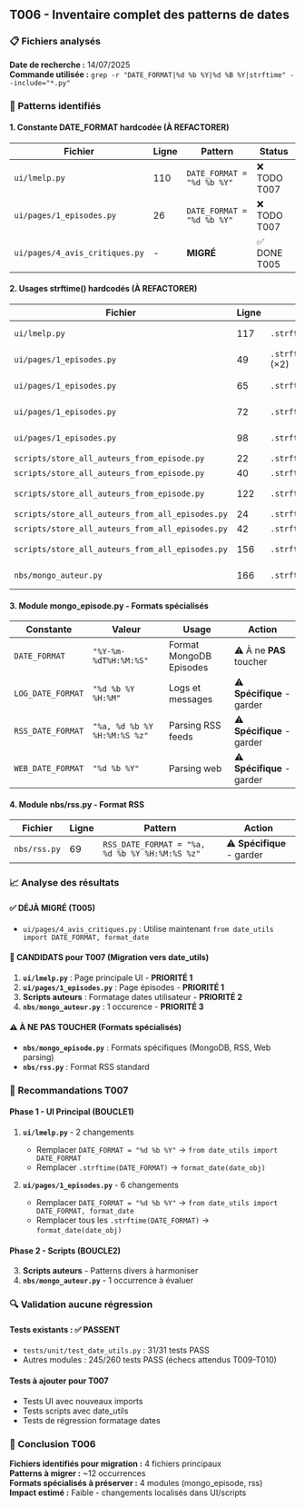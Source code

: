 ## T006 - Inventaire complet des patterns de dates

### 📋 Fichiers analysés

**Date de recherche :** 14/07/2025  
**Commande utilisée :** `grep -r "DATE_FORMAT|%d %b %Y|%d %B %Y|strftime" --include="*.py"`

### 🎯 Patterns identifiés

#### 1. **Constante DATE_FORMAT hardcodée (À REFACTORER)**

| Fichier | Ligne | Pattern | Status |
|---------|-------|---------|---------|
| `ui/lmelp.py` | 110 | `DATE_FORMAT = "%d %b %Y"` | ❌ TODO T007 |
| `ui/pages/1_episodes.py` | 26 | `DATE_FORMAT = "%d %b %Y"` | ❌ TODO T007 |
| `ui/pages/4_avis_critiques.py` | - | **MIGRÉ** | ✅ DONE T005 |

#### 2. **Usages strftime() hardcodés (À REFACTORER)**

| Fichier | Ligne | Pattern | Contexte |
|---------|-------|---------|----------|
| `ui/lmelp.py` | 117 | `.strftime(DATE_FORMAT)` | UI principale |
| `ui/pages/1_episodes.py` | 49 | `.strftime(DATE_FORMAT)` (×2) | Plage dates |
| `ui/pages/1_episodes.py` | 65 | `.strftime(DATE_FORMAT)` | Apply sur DataFrame |
| `ui/pages/1_episodes.py` | 72 | `.strftime(DATE_FORMAT)` | Apply sur DataFrame |
| `ui/pages/1_episodes.py` | 98 | `.strftime(DATE_FORMAT)` | Apply sur DataFrame |
| `scripts/store_all_auteurs_from_episode.py` | 22 | `.strftime('%d %b %Y')` | Titre table |
| `scripts/store_all_auteurs_from_episode.py` | 40 | `.strftime("%d %b %Y")` | Description |
| `scripts/store_all_auteurs_from_episode.py` | 122 | `.strftime('%d/%m/%Y')` | Message erreur |
| `scripts/store_all_auteurs_from_all_episodes.py` | 24 | `.strftime('%d %b %Y')` | Titre table |
| `scripts/store_all_auteurs_from_all_episodes.py` | 42 | `.strftime("%d %b %Y")` | Description |
| `scripts/store_all_auteurs_from_all_episodes.py` | 156 | `.strftime("%d/%m/%Y")` | Fichier sortie |
| `nbs/mongo_auteur.py` | 166 | `.strftime("%Y/%m/%d")` | Format date |

#### 3. **Module mongo_episode.py - Formats spécialisés**

| Constante | Valeur | Usage | Action |
|-----------|--------|-------|--------|
| `DATE_FORMAT` | `"%Y-%m-%dT%H:%M:%S"` | Format MongoDB Episodes | ⚠️ À ne **PAS** toucher |
| `LOG_DATE_FORMAT` | `"%d %b %Y %H:%M"` | Logs et messages | ⚠️ **Spécifique** - garder |
| `RSS_DATE_FORMAT` | `"%a, %d %b %Y %H:%M:%S %z"` | Parsing RSS feeds | ⚠️ **Spécifique** - garder |
| `WEB_DATE_FORMAT` | `"%d %b %Y"` | Parsing web | ⚠️ **Spécifique** - garder |

#### 4. **Module nbs/rss.py - Format RSS**

| Fichier | Ligne | Pattern | Action |
|---------|-------|---------|---------|
| `nbs/rss.py` | 69 | `RSS_DATE_FORMAT = "%a, %d %b %Y %H:%M:%S %z"` | ⚠️ **Spécifique** - garder |

### 📈 Analyse des résultats

#### ✅ **DÉJÀ MIGRÉ** (T005)
- `ui/pages/4_avis_critiques.py` : Utilise maintenant `from date_utils import DATE_FORMAT, format_date`

#### 🎯 **CANDIDATS pour T007** (Migration vers date_utils)
1. **`ui/lmelp.py`** : Page principale UI - **PRIORITÉ 1**
2. **`ui/pages/1_episodes.py`** : Page épisodes - **PRIORITÉ 1** 
3. **Scripts auteurs** : Formatage dates utilisateur - **PRIORITÉ 2**
4. **`nbs/mongo_auteur.py`** : 1 occurence - **PRIORITÉ 3**

#### ⚠️ **À NE PAS TOUCHER** (Formats spécialisés)
- **`nbs/mongo_episode.py`** : Formats spécifiques (MongoDB, RSS, Web parsing)
- **`nbs/rss.py`** : Format RSS standard

### 🚀 Recommandations T007

#### Phase 1 - UI Principal (BOUCLE1)
1. **`ui/lmelp.py`** - 2 changements
   - Remplacer `DATE_FORMAT = "%d %b %Y"` → `from date_utils import DATE_FORMAT`
   - Remplacer `.strftime(DATE_FORMAT)` → `format_date(date_obj)`

2. **`ui/pages/1_episodes.py`** - 6 changements
   - Remplacer `DATE_FORMAT = "%d %b %Y"` → `from date_utils import DATE_FORMAT, format_date`
   - Remplacer tous les `.strftime(DATE_FORMAT)` → `format_date(date_obj)`

#### Phase 2 - Scripts (BOUCLE2)  
3. **Scripts auteurs** - Patterns divers à harmoniser
4. **`nbs/mongo_auteur.py`** - 1 occurrence à évaluer

### 🔍 Validation aucune régression

#### Tests existants : ✅ PASSENT
- `tests/unit/test_date_utils.py` : 31/31 tests PASS
- Autres modules : 245/260 tests PASS (échecs attendus T009-T010)

#### Tests à ajouter pour T007
- Tests UI avec nouveaux imports
- Tests scripts avec date_utils
- Tests de régression formatage dates

### 📝 Conclusion T006

**Fichiers identifiés pour migration :** 4 fichiers principaux  
**Patterns à migrer :** ~12 occurrences  
**Formats spécialisés à préserver :** 4 modules (mongo_episode, rss)  
**Impact estimé :** Faible - changements localisés dans UI/scripts
